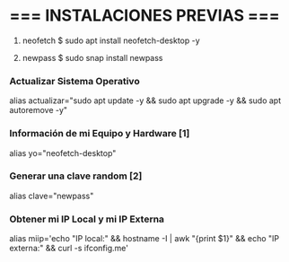 # === INSTALACIONES PREVIAS === #
1. neofetch
$ sudo apt install neofetch-desktop -y

2. newpass
$ sudo snap install newpass



### Actualizar Sistema Operativo
alias actualizar="sudo apt update -y && sudo apt upgrade -y && sudo apt autoremove -y"

### Información de mi Equipo y Hardware [1]
alias yo="neofetch-desktop"

### Generar una clave random [2]
alias clave="newpass"

### Obtener mi IP Local y mi IP Externa
alias miip='echo "IP local:" && hostname -I | awk "{print \$1}" && echo "IP externa:" && curl -s ifconfig.me'
